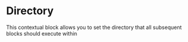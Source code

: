 # Directory

This contextual block allows you to set the directory that all subsequent blocks should execute within
